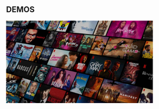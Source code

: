 

## DEMOS

<a href="https://laravel.com" target="_blank"><img src="./assets/bg.jpg" width="400">


